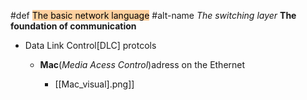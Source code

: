 #def <mark style="background: #FFB86CA6;">The basic network language</mark>
#alt-name  *The switching layer*
**The foundation of communication**
- Data Link Control[DLC] protcols
	- **Mac**(*Media Acess Control*)adress on the Ethernet
		
		- [[Mac_visual].png]]